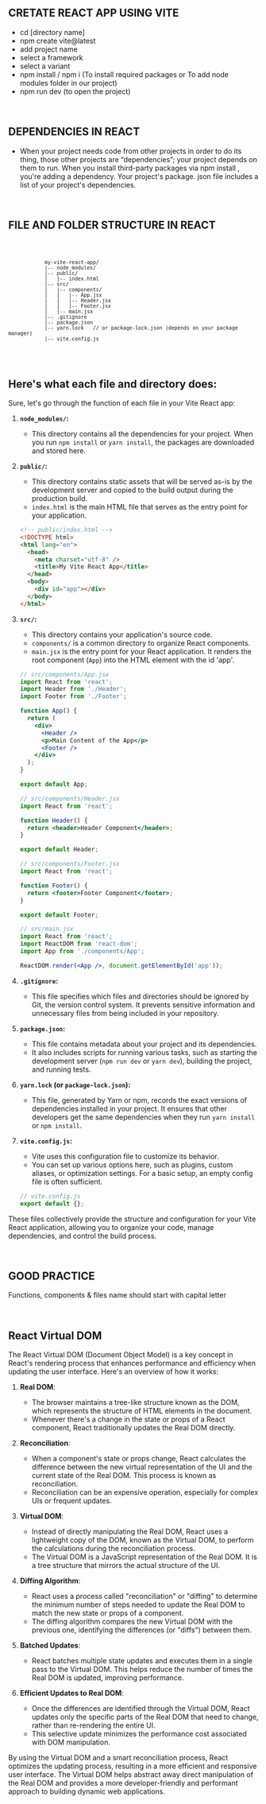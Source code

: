## CRETATE REACT APP USING VITE
- cd [directory name]
- npm create vite@latest
- add project name
- select a framework
- select a variant
- npm install / npm i (To install required packages or To add node modules folder in our project)
- npm run dev (to open the project)

<br>

## DEPENDENCIES IN REACT
- When your project needs code from other projects in order to do its thing, those other projects are “dependencies”; your project depends on them to run. When you install third-party packages via npm install , you're adding a dependency. Your project's package. json file includes a list of your project's dependencies.

<br>

## FILE AND FOLDER STRUCTURE IN REACT

<code>

                my-vite-react-app/
                |-- node_modules/
                |-- public/
                |   |-- index.html
                |-- src/
                |   |-- components/
                |   |   |-- App.jsx
                |   |   |-- Header.jsx
                |   |   |-- Footer.jsx
                |   |-- main.jsx
                |-- .gitignore
                |-- package.json
                |-- yarn.lock   // or package-lock.json (depends on your package manager)
                |-- vite.config.js

</code>

<br>

## Here's what each file and directory does:

Sure, let's go through the function of each file in your Vite React app:

1. **`node_modules/`:**
   - This directory contains all the dependencies for your project. When you run `npm install` or `yarn install`, the packages are downloaded and stored here.

2. **`public/`:**
   - This directory contains static assets that will be served as-is by the development server and copied to the build output during the production build.
   - `index.html` is the main HTML file that serves as the entry point for your application.

   ```html
   <!-- public/index.html -->
   <!DOCTYPE html>
   <html lang="en">
     <head>
       <meta charset="utf-8" />
       <title>My Vite React App</title>
     </head>
     <body>
       <div id="app"></div>
     </body>
   </html>
   ```

3. **`src/`:**
   - This directory contains your application's source code.
   - `components/` is a common directory to organize React components.
   - `main.jsx` is the entry point for your React application. It renders the root component (`App`) into the HTML element with the id 'app'.

   ```jsx
   // src/components/App.jsx
   import React from 'react';
   import Header from './Header';
   import Footer from './Footer';

   function App() {
     return (
       <div>
         <Header />
         <p>Main Content of the App</p>
         <Footer />
       </div>
     );
   }

   export default App;
   ```

   ```jsx
   // src/components/Header.jsx
   import React from 'react';

   function Header() {
     return <header>Header Component</header>;
   }

   export default Header;
   ```

   ```jsx
   // src/components/Footer.jsx
   import React from 'react';

   function Footer() {
     return <footer>Footer Component</footer>;
   }

   export default Footer;
   ```

   ```jsx
   // src/main.jsx
   import React from 'react';
   import ReactDOM from 'react-dom';
   import App from './components/App';

   ReactDOM.render(<App />, document.getElementById('app'));
   ```

4. **`.gitignore`:**
   - This file specifies which files and directories should be ignored by Git, the version control system. It prevents sensitive information and unnecessary files from being included in your repository.

5. **`package.json`:**
   - This file contains metadata about your project and its dependencies.
   - It also includes scripts for running various tasks, such as starting the development server (`npm run dev` or `yarn dev`), building the project, and running tests.

6. **`yarn.lock` (or `package-lock.json`):**
   - This file, generated by Yarn or npm, records the exact versions of dependencies installed in your project. It ensures that other developers get the same dependencies when they run `yarn install` or `npm install`.

7. **`vite.config.js`:**
   - Vite uses this configuration file to customize its behavior.
   - You can set up various options here, such as plugins, custom aliases, or optimization settings. For a basic setup, an empty config file is often sufficient.

   ```javascript
   // vite.config.js
   export default {};
   ```

These files collectively provide the structure and configuration for your Vite React application, allowing you to organize your code, manage dependencies, and control the build process.

<br>

## GOOD PRACTICE
Functions, components & files name should start with capital letter

<br>

## React Virtual DOM

The React Virtual DOM (Document Object Model) is a key concept in React's rendering process that enhances performance and efficiency when updating the user interface. Here's an overview of how it works:

1. **Real DOM**:
   - The browser maintains a tree-like structure known as the DOM, which represents the structure of HTML elements in the document.
   - Whenever there's a change in the state or props of a React component, React traditionally updates the Real DOM directly.

2. **Reconciliation**:
   - When a component's state or props change, React calculates the difference between the new virtual representation of the UI and the current state of the Real DOM. This process is known as reconciliation.
   - Reconciliation can be an expensive operation, especially for complex UIs or frequent updates.

3. **Virtual DOM**:
   - Instead of directly manipulating the Real DOM, React uses a lightweight copy of the DOM, known as the Virtual DOM, to perform the calculations during the reconciliation process.
   - The Virtual DOM is a JavaScript representation of the Real DOM. It is a tree structure that mirrors the actual structure of the UI.

4. **Diffing Algorithm**:
   - React uses a process called "reconciliation" or "diffing" to determine the minimum number of steps needed to update the Real DOM to match the new state or props of a component.
   - The diffing algorithm compares the new Virtual DOM with the previous one, identifying the differences (or "diffs") between them.

5. **Batched Updates**:
   - React batches multiple state updates and executes them in a single pass to the Virtual DOM. This helps reduce the number of times the Real DOM is updated, improving performance.

6. **Efficient Updates to Real DOM**:
   - Once the differences are identified through the Virtual DOM, React updates only the specific parts of the Real DOM that need to change, rather than re-rendering the entire UI.
   - This selective update minimizes the performance cost associated with DOM manipulation.

By using the Virtual DOM and a smart reconciliation process, React optimizes the updating process, resulting in a more efficient and responsive user interface. The Virtual DOM helps abstract away direct manipulation of the Real DOM and provides a more developer-friendly and performant approach to building dynamic web applications.


